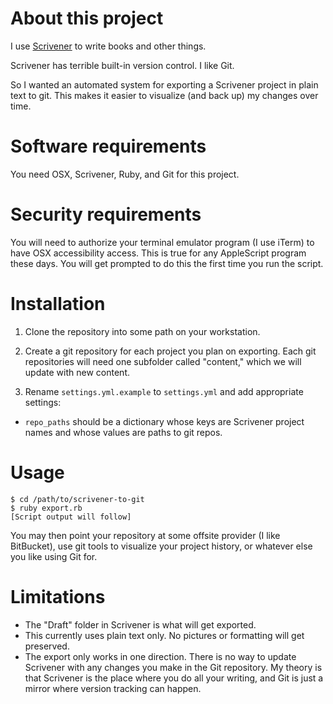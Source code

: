 # About this project

I use [Scrivener](https://www.literatureandlatte.com/scrivener/overview) to write books and other things.

Scrivener has terrible built-in version control. I like Git.

So I wanted an automated system for exporting a Scrivener project in plain text to git. This makes it easier to visualize (and back up) my changes over time.

# Software requirements

You need OSX, Scrivener, Ruby, and Git for this project.

# Security requirements

You will need to authorize your terminal emulator program (I use iTerm) to have OSX accessibility access. This is true for any AppleScript program these days. You will get prompted to do this the first time you run the script. 

# Installation

1. Clone the repository into some path on your workstation.

2. Create a git repository for each project you plan on exporting. Each git repositories will need one subfolder called "content," which we will update with new content.

3. Rename `settings.yml.example` to `settings.yml` and add appropriate settings:

- `repo_paths` should be a dictionary whose keys are Scrivener project names and whose values are paths to git repos.

# Usage

```
$ cd /path/to/scrivener-to-git
$ ruby export.rb
[Script output will follow]
```

You may then point your repository at some offsite provider (I like BitBucket), use git tools to visualize your project history, or whatever else you like using Git for.

# Limitations

- The "Draft" folder in Scrivener is what will get exported.
- This currently uses plain text only. No pictures or formatting will get preserved.
- The export only works in one direction. There is no way to update Scrivener with any changes you make in the Git repository. My theory is that Scrivener is the place where you do all your writing, and Git is just a mirror where version tracking can happen.
